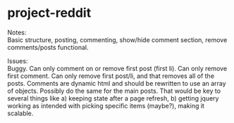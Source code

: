 # project-reddit

Notes:  
Basic structure, posting, commenting, show/hide comment section, remove comments/posts functional.  

Issues:  
Buggy.  Can only comment on or remove first post (first li).  Can only remove first comment.  Can only remove first post/li, and that removes all of the posts.  Comments are dynamic html and should be rewritten to use an array of objects.  Possibly do the same for the main posts.  That would be key to several things like a) keeping state after a page refresh, b) getting jquery working as intended with picking specific items (maybe?), making it scalable.  
